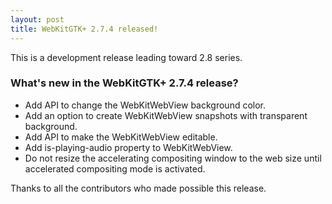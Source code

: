 ```yaml
---
layout: post
title: WebKitGTK+ 2.7.4 released!
---
```


This is a development release leading toward 2.8 series.

### What's new in the WebKitGTK+ 2.7.4 release?

 - Add API to change the WebKitWebView background color.
 - Add an option to create WebKitWebView snapshots with transparent background.
 - Add API to make the WebKitWebView editable.
 - Add is-playing-audio property to WebKitWebView.
 - Do not resize the accelerating compositing window to the web size until accelerated
   compositing mode is activated.

Thanks to all the contributors who made possible this release.
